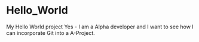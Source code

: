 # Hello_World
My Hello World project
Yes - I am a Alpha developer and I want to see how I can incorporate Git into a A-Project.
